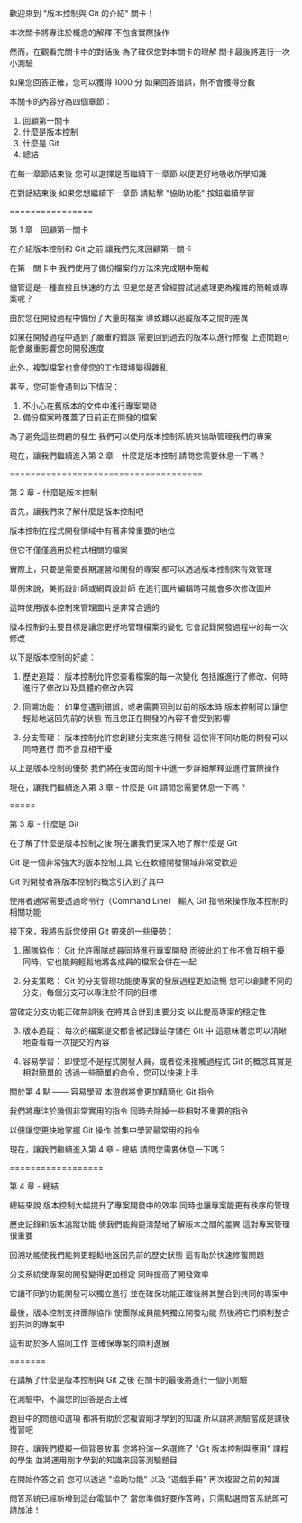歡迎來到
"版本控制與 Git 的介紹" 關卡！

本次關卡將專注於概念的解釋
不包含實際操作

然而，在觀看完關卡中的對話後
為了確保您對本關卡的理解
關卡最後將進行一次小測驗

如果您回答正確，您可以獲得 1000 分
如果回答錯誤，則不會獲得分數

本關卡的內容分為四個章節：
1. 回顧第一關卡
2. 什麼是版本控制
3. 什麼是 Git
4. 總結

在每一章節結束後
您可以選擇是否繼續下一章節
以便更好地吸收所學知識

在對話結束後
如果您想繼續下一章節
請點擊 "協助功能" 按鈕繼續學習

================

第 1 章 - 回顧第一關卡

在介紹版本控制和 Git 之前
讓我們先來回顧第一關卡

在第一關卡中
我們使用了備份檔案的方法來完成期中簡報

儘管這是一種直接且快速的方法
但是您是否曾經嘗試過處理更為複雜的簡報或專案呢？

由於您在開發過程中備份了大量的檔案
導致難以追蹤版本之間的差異

如果在開發過程中遇到了嚴重的錯誤
需要回到過去的版本以進行修復
上述問題可能會嚴重影響您的開發進度

此外，複製檔案也會使您的工作環境變得雜亂

甚至，您可能會遇到以下情況：
1. 不小心在舊版本的文件中進行專案開發
2. 備份檔案時覆蓋了目前正在開發的檔案
   
為了避免這些問題的發生
我們可以使用版本控制系統來協助管理我們的專案

現在，讓我們繼續進入第 2 章 - 什麼是版本控制
請問您需要休息一下嗎？

=====================================

第 2 章 - 什麼是版本控制

首先，讓我們來了解什麼是版本控制吧

版本控制在程式開發領域中有著非常重要的地位

但它不僅僅適用於程式相關的檔案

實際上，只要是需要長期運營和開發的專案
都可以透過版本控制來有效管理

舉例來說，美術設計師或網頁設計師
在進行圖片編輯時可能會多次修改圖片

這時使用版本控制來管理圖片是非常合適的

版本控制的主要目標是讓您更好地管理檔案的變化
它會記錄開發過程中的每一次修改

以下是版本控制的好處：

1. 歷史追蹤： 
版本控制允許您查看檔案的每一次變化
包括誰進行了修改、何時進行了修改以及具體的修改內容

2. 回溯功能： 
如果您遇到錯誤，或者需要回到以前的版本時
版本控制可以讓您輕鬆地返回先前的狀態
而且您正在開發的內容不會受到影響

3. 分支管理： 
版本控制允許您創建分支來進行開發
這使得不同功能的開發可以同時進行
而不會互相干擾

以上是版本控制的優勢
我們將在後面的關卡中進一步詳細解釋並進行實際操作

現在，讓我們繼續進入第 3 章 - 什麼是 Git
請問您需要休息一下嗎？

=====

第 3 章 - 什麼是 Git

在了解了什麼是版本控制之後
現在讓我們更深入地了解什麼是 Git

Git 是一個非常強大的版本控制工具
它在軟體開發領域非常受歡迎

Git 的開發者將版本控制的概念引入到了其中

使用者通常需要透過命令行（Command Line）
輸入 Git 指令來操作版本控制的相關功能

接下來，我將告訴您使用 Git 帶來的一些優勢：

1. 團隊協作：
Git 允許團隊成員同時進行專案開發
而彼此的工作不會互相干擾
同時，它也能夠輕鬆地將各成員的檔案合併在一起

2. 分支策略： 
Git 的分支管理功能使專案的發展過程更加流暢
您可以創建不同的分支，每個分支可以專注於不同的目標

當確定分支功能正確無誤後
在將其合併到主要分支
以此提高專案的穩定性

3. 版本追蹤：
每次的檔案提交都會被記錄並存儲在 Git 中
這意味著您可以清晰地查看每一次提交的內容

4. 容易學習： 
即使您不是程式開發人員，或者從未接觸過程式
Git 的概念其實是相對簡單的
透過一些簡單的命令，您可以快速上手

關於第 4 點 —— 容易學習
本遊戲將會更加精簡化 Git 指令

我們將專注於幾個非常實用的指令
同時去除掉一些相對不重要的指令

以便讓您更快地掌握 Git 操作
並集中學習最常用的指令

現在，讓我們繼續進入第 4 章 - 總結
請問您需要休息一下嗎？

==================

第 4 章 - 總結

總結來說
版本控制大幅提升了專案開發中的效率
同時也讓專案能更有秩序的管理

歷史記錄和版本追蹤功能
使我們能夠更清楚地了解版本之間的差異
這對專案管理很重要

回溯功能使我們能夠更輕鬆地返回先前的歷史狀態
這有助於快速修復問題

分支系統使專案的開發變得更加穩定
同時提高了開發效率

它讓不同的功能開發可以獨立進行
並在確保功能正確後將其整合到共同的專案中

最後，版本控制支持團隊協作
使團隊成員能夠獨立開發功能
然後將它們順利整合到共同的專案中

這有助於多人協同工作
並確保專案的順利進展

=======

在講解了什麼是版本控制與 Git 之後
在關卡的最後將進行一個小測驗
 
在測驗中，不論您的回答是否正確

題目中的問題和選項
都將有助於您複習剛才學到的知識
所以請將測驗當成是課後復習吧

現在，讓我們模擬一個背景故事
您將扮演一名選修了 "Git 版本控制與應用" 課程的學生
並將運用剛才學到的知識來回答測驗題目

在開始作答之前
您可以透過 "協助功能" 以及 "遊戲手冊"
再次複習之前的知識

問答系統已經新增到這台電腦中了
當您準備好要作答時，只需點選問答系統即可
請加油！